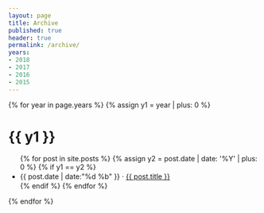 ```yaml
---
layout: page
title: Archive
published: true
header: true 
permalink: /archive/
years:
- 2018
- 2017
- 2016
- 2015
---
```


{% for year in page.years %}
{% assign y1 = year | plus: 0 %}
# {{ y1 }}
<ul>
{% for post in site.posts %}
	{% assign y2 = post.date | date: '%Y' | plus: 0 %}
	{% if y1 == y2 %}
		<li style="line-height:1.5em">{{ post.date | date:"%d %b" }} &middot; <a href="{{ post.url }}">{{ post.title }}</a></li>
	{% endif %}
{% endfor %}
</ul>
{% endfor %}